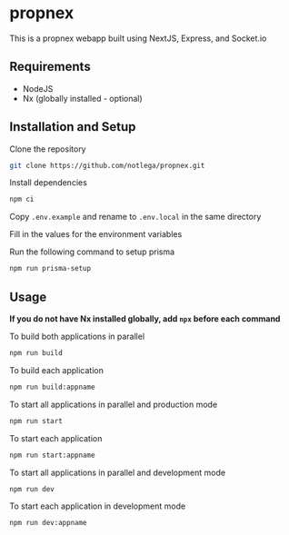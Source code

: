 # propnex

This is a propnex webapp built using NextJS, Express, and Socket.io

## Requirements

- NodeJS
- Nx (globally installed - optional)

## Installation and Setup

Clone the repository

```bash
git clone https://github.com/notlega/propnex.git
```

Install dependencies

```bash
npm ci
```

Copy `.env.example` and rename to `.env.local` in the same directory

Fill in the values for the environment variables

Run the following command to setup prisma

```bash
npm run prisma-setup
```

## Usage

**If you do not have Nx installed globally, add `npx` before each command**

To build both applications in parallel

```bash
npm run build
```

To build each application

```bash
npm run build:appname
```

To start all applications in parallel and production mode

```bash
npm run start
```

To start each application

```bash
npm run start:appname
```

To start all applications in parallel and development mode

```bash
npm run dev
```

To start each application in development mode

```bash
npm run dev:appname
```
